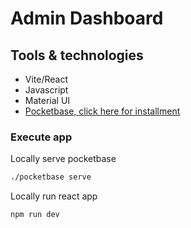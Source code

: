 # Admin Dashboard
## Tools & technologies
- Vite/React
- Javascript
- Material UI
- [Pocketbase, click here for installment](https://pocketbase.io/docs)

### Execute app
Locally serve pocketbase
```zsh
./pocketbase serve
```
Locally run react app
```zsh
npm run dev
```